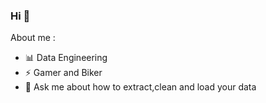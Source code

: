### Hi 👋

About me :
- 📊 Data Engineering
- ⚡ Gamer and Biker   
- 💬 Ask me about how to extract,clean and load your data
  
<!--
**vinirodrigues/vinirodrigues** is a ✨ _special_ ✨ repository because its `README.md` (this file) appears on your GitHub profile.

Here are some ideas to get you started:

- 🔭 I’m currently working on ...
- 🌱 I’m currently learning ...
- 👯 I’m looking to collaborate on ...
- 🤔 I’m looking for help with ...
- 💬 Ask me about ...
- 📫 How to reach me: ...
- 😄 Pronouns: ...
- ⚡ Fun fact: ...
- 📊 Data Engineering
- 
-->
